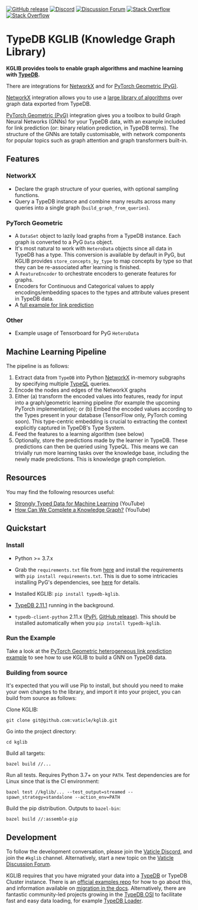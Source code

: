 [![GitHub release](https://img.shields.io/github/release/vaticle/kglib.svg)](https://github.com/vaticle/typedb/releases/latest)
[![Discord](https://img.shields.io/discord/665254494820368395?color=7389D8&label=chat&logo=discord&logoColor=ffffff)](https://vaticle.com/discord)
[![Discussion Forum](https://img.shields.io/discourse/https/forum.vaticle.com/topics.svg)](https://forum.vaticle.com)
[![Stack Overflow](https://img.shields.io/badge/stackoverflow-typedb-796de3.svg)](https://stackoverflow.com/questions/tagged/typedb)
[![Stack Overflow](https://img.shields.io/badge/stackoverflow-typeql-3dce8c.svg)](https://stackoverflow.com/questions/tagged/typeql)

# TypeDB KGLIB (Knowledge Graph Library)

**KGLIB provides tools to enable graph algorithms and machine learning with [TypeDB](https://github.com/vaticle/typedb).**

There are integrations for [NetworkX](https://networkx.org) and for [PyTorch Geometric (PyG)](https://github.com/pyg-team/pytorch_geometric).

[NetworkX](https://networkx.org) integration allows you to use a [large library of algorithms](https://networkx.org/documentation/stable/reference/algorithms/index.html) over graph data exported from TypeDB.

[PyTorch Geometric (PyG)](https://github.com/pyg-team/pytorch_geometric) integration gives you a toolbox to build Graph Neural Networks (GNNs) for your TypeDB data, with an example included for link prediction (or: binary relation prediction, in TypeDB terms). The structure of the GNNs are totally customisable, with network components for popular topics such as graph attention and graph transformers built-in.  

## Features

### NetworkX
- Declare the graph structure of your queries, with optional sampling functions.
- Query a TypeDB instance and combine many results across many queries into a single graph (`build_graph_from_queries`).
### PyTorch Geometric
- A `DataSet` object to lazily load graphs from a TypeDB instance. Each graph is converted to a PyG `Data` object.
- It's most natural to work with `HeteroData` objects since all data in TypeDB has a type. This conversion is available by default in PyG, but KGLIB provides `store_concepts_by_type` to map concepts by type so that they can be re-associated after learning is finished.
- A `FeatureEncoder` to orchestrate encoders to generate features for graphs.
- Encoders for Continuous and Categorical values to apply encodings/embedding spaces to the types and attribute values present in TypeDB data.
- A [full example for link prediction](/kglib/examples/diagnosis)
### Other
- Example usage of Tensorboard for PyG `HeteroData`

## Machine Learning Pipeline

The pipeline is as follows:
1. Extract data from `TypeDB` into Python [NetworkX](https://networkx.org) in-memory subgraphs by specifying multiple [TypeQL](https://github.com/vaticle/typeql) queries.
2. Encode the nodes and edges of the NetworkX graphs
3. Either (a) transform the encoded values into features, ready for input into a graph/geometric learning pipeline (for example the upcoming PyTorch implementation); or (b) Embed the encoded values according to the Types present in your database (TensorFlow only, PyTorch coming soon). This type-centric embedding is crucial to extracting the context explicitly captured in TypeDB's Type System. 
4. Feed the features to a learning algorithm (see below)
5. Optionally, store the predictions made by the learner in TypeDB. These predictions can then be queried using TypeQL. This means we can trivially run more learning tasks over the knowledge base, including the newly made predictions. This is knowledge graph completion.

## Resources
You may find the following resources useful: 
- [Strongly Typed Data for Machine Learning](https://www.youtube.com/watch?v=qhUyurWMiSQ) (YouTube)
- [How Can We Complete a Knowledge Graph?](https://www.youtube.com/watch?v=nYDi1_UaFtU) (YouTube)

## Quickstart

### Install

- Python >= 3.7.x

- Grab the `requirements.txt` file from [here](requirements.txt) and install the requirements with `pip install requirements.txt`. This is due to some intricacies installing PyG's dependencies, see [here](https://github.com/pyg-team/pytorch_geometric/issues/861) for details.

- Installed KGLIB: `pip install typedb-kglib`. 

- [TypeDB 2.11.1](https://github.com/vaticle/typedb/releases) running in the background.

- `typedb-client-python` 2.11.x ([PyPi](https://pypi.org/project/typedb-client/), [GitHub release](https://github.com/vaticle/typedb-client-python/releases)). This should be installed automatically when you `pip install typedb-kglib`.

### Run the Example

Take a look at the [PyTorch Geometric heterogeneous link prediction example](kglib/examples/diagnosis) to see how to use KGLIB to build a GNN on TypeDB data.

### Building from source

It's expected that you will use Pip to install, but should you need to make your own changes to the library, and import it into your project, you can build from source as follows:

Clone KGLIB:

```
git clone git@github.com:vaticle/kglib.git
```

Go into the project directory:

```
cd kglib
```

Build all targets:

```
bazel build //...
```

Run all tests. Requires Python 3.7+ on your `PATH`. Test dependencies are for Linux since that is the CI environment: 

```
bazel test //kglib/... --test_output=streamed --spawn_strategy=standalone --action_env=PATH
```

Build the pip distribution. Outputs to `bazel-bin`:

```
bazel build //:assemble-pip
```

## Development

To follow the development conversation, please join the [Vaticle Discord](https://discord.com/invite/vaticle), and join the `#kglib` channel. Alternatively, start a new topic on the [Vaticle Discussion Forum](https://forum.vaticle.com).

KGLIB requires that you have migrated your data into a [TypeDB](https://github.com/vaticle/typedb) or TypeDB Cluster instance. There is an [official examples repo](https://github.com/vaticle/examples) for how to go about this, and information available on [migration in the docs](https://docs.vaticle.com/docs/examples/phone-calls-migration-python). Alternatively, there are fantastic community-led projects growing in the [TypeDB OSI](https://typedb.org) to facilitate fast and easy data loading, for example [TypeDB Loader](https://github.com/typedb-osi/typedb-loader).
